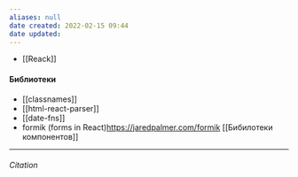 ```yaml
---
aliases: null
date created: 2022-02-15 09:44
date updated:
---
```


- [[Reack]]

#### Библиотеки
- [[classnames]]
- [[html-react-parser]]
- [[date-fns]]
- formik (forms in React)<https://jaredpalmer.com/formik>
[[Бибилотеки компонентов]]
---

###### Citation

